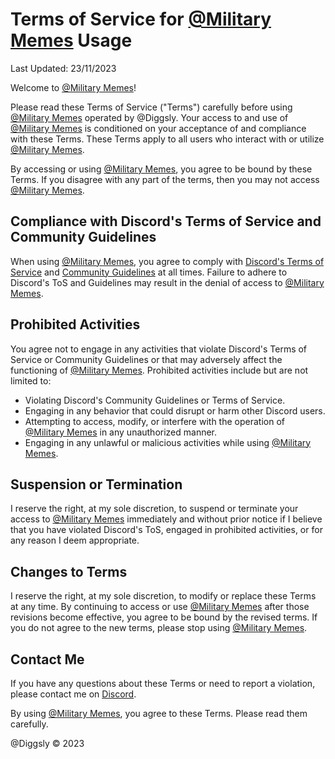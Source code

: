 # Terms of Service for [@Military Memes](https://discord.com/oauth2/authorize?client_id=1148750724264624158&permissions=412384283712&scope=bot) Usage

Last Updated: 23/11/2023

Welcome to [@Military Memes](https://discord.com/oauth2/authorize?client_id=1148750724264624158&permissions=412384283712&scope=bot)!

Please read these Terms of Service ("Terms") carefully before using [@Military Memes](https://discord.com/oauth2/authorize?client_id=1148750724264624158&permissions=412384283712&scope=bot) operated by @Diggsly. Your access to and use of [@Military Memes](https://discord.com/oauth2/authorize?client_id=1148750724264624158&permissions=412384283712&scope=bot) is conditioned on your acceptance of and compliance with these Terms. These Terms apply to all users who interact with or utilize [@Military Memes](https://discord.com/oauth2/authorize?client_id=1148750724264624158&permissions=412384283712&scope=bot).

By accessing or using [@Military Memes](https://discord.com/oauth2/authorize?client_id=1148750724264624158&permissions=412384283712&scope=bot), you agree to be bound by these Terms. If you disagree with any part of the terms, then you may not access [@Military Memes](https://discord.com/oauth2/authorize?client_id=1148750724264624158&permissions=412384283712&scope=bot).

## Compliance with Discord's Terms of Service and Community Guidelines

When using [@Military Memes](https://discord.com/oauth2/authorize?client_id=1148750724264624158&permissions=412384283712&scope=bot), you agree to comply with [Discord's Terms of Service](https://discord.com/terms) and [Community Guidelines](https://discord.com/guidelines) at all times. Failure to adhere to Discord's ToS and Guidelines may result in the denial of access to [@Military Memes](https://discord.com/oauth2/authorize?client_id=1148750724264624158&permissions=412384283712&scope=bot).

## Prohibited Activities

You agree not to engage in any activities that violate Discord's Terms of Service or Community Guidelines or that may adversely affect the functioning of [@Military Memes](https://discord.com/oauth2/authorize?client_id=1148750724264624158&permissions=412384283712&scope=bot). Prohibited activities include but are not limited to:

- Violating Discord's Community Guidelines or Terms of Service.
- Engaging in any behavior that could disrupt or harm other Discord users.
- Attempting to access, modify, or interfere with the operation of [@Military Memes](https://discord.com/oauth2/authorize?client_id=1148750724264624158&permissions=412384283712&scope=bot) in any unauthorized manner.
- Engaging in any unlawful or malicious activities while using [@Military Memes](https://discord.com/oauth2/authorize?client_id=1148750724264624158&permissions=412384283712&scope=bot).

## Suspension or Termination

I reserve the right, at my sole discretion, to suspend or terminate your access to [@Military Memes](https://discord.com/oauth2/authorize?client_id=1148750724264624158&permissions=412384283712&scope=bot) immediately and without prior notice if I believe that you have violated Discord's ToS, engaged in prohibited activities, or for any reason I deem appropriate.

## Changes to Terms

I reserve the right, at my sole discretion, to modify or replace these Terms at any time. By continuing to access or use [@Military Memes](https://discord.com/oauth2/authorize?client_id=1148750724264624158&permissions=412384283712&scope=bot) after those revisions become effective, you agree to be bound by the revised terms. If you do not agree to the new terms, please stop using [@Military Memes](https://discord.com/oauth2/authorize?client_id=1148750724264624158&permissions=412384283712&scope=bot).

## Contact Me

If you have any questions about these Terms or need to report a violation, please contact me on [Discord](https://discord.gg/qGUN77A9Zk).

By using [@Military Memes](https://discord.com/oauth2/authorize?client_id=1148750724264624158&permissions=412384283712&scope=bot), you agree to these Terms. Please read them carefully.

@Diggsly © 2023
